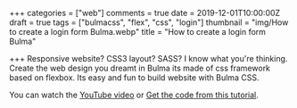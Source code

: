 +++
categories = ["web"]
comments = true
date = 2019-12-01T10:00:00Z
draft = true
tags = ["bulmacss", "flex", "css", "login"]
thumbnail = "img/How to create a login form Bulma.webp"
title = "How to create a login form Bulma"

+++
Responsive website? CSS3 layout? SASS? I know what you're thinking. Create the web design you dreamt in Bulma its made of css framework based on flexbox. Its easy and fun to build website with Bulma CSS. 

You can watch the [YouTube video](https://youtu.be/t2wzPmfAEi4) or [Get the code from this tutorial](https://github.com/sen-coder/How-to-create-a-login-form-Bulma).